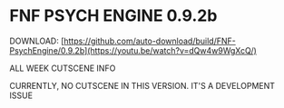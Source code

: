 # FNF PSYCH ENGINE 0.9.2b

DOWNLOAD: [https://github.com/auto-download/build/FNF-PsychEngine/0.9.2b](https://youtu.be/watch?v=dQw4w9WgXcQ/)


ALL WEEK CUTSCENE INFO

CURRENTLY, NO CUTSCENE IN THIS VERSION. IT'S A DEVELOPMENT ISSUE
